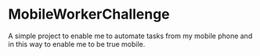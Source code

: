 # MobileWorkerChallenge

A simple project to enable me to automate tasks from my mobile phone and in this way to enable me to be true mobile.
